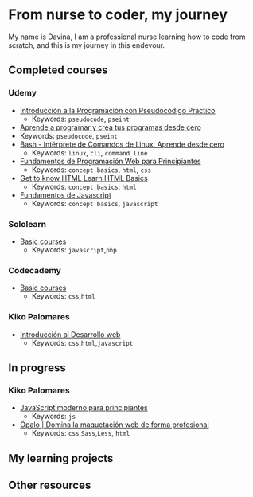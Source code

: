 # From nurse to coder, my journey
My name is Davina, I am a professional nurse learning how to code from scratch, and this is my journey in this endevour.

## Completed courses

### Udemy
- [Introducción a la Programación con Pseudocódigo Práctico](https://www.udemy.com/share/101sH2AkIYdV1SR3w=/)
  - Keywords: `pseudocode`, `pseint`
 - [Aprende a programar y crea tus programas desde cero ](https://www.udemy.com/share/101BOUAkIYdV1SR3w=/)
  - Keywords: `pseudocode`, `pseint`
- [Bash - Intérprete de Comandos de Linux. Aprende desde cero](https://www.udemy.com/share/101w66AkIYdV1SR3w=/)
  - Keywords: `linux`, `cli`, `command line`
- [Fundamentos de Programación Web para Principiantes](https://www.udemy.com/share/101D7yAkIYdV1SR3w=/)
  - Keywords: `concept basics`, `html`, `css`
- [Get to know HTML Learn HTML Basics](https://www.udemy.com/share/101t0MAkIYdV1SR3w=/)
  - Keywords: `concept basics`, `html`
- [Fundamentos de Javascript](https://www.udemy.com/share/101Ot1AkIYdV1SR3w=/)
  - Keywords: `concept basics`, `javascript`

### Sololearn
- [Basic courses](https://www.sololearn.com/Profile/19528812)
  - Keywords: `javascript`,`php`

### Codecademy
- [Basic courses](https://www.codecademy.com/profiles/D4v1n4)
  - Keywords: `css`,`html`

### Kiko Palomares
- [Introducción al Desarrollo web](https://academy.kikopalomares.com/p/introduccion-al-desarrollo-web)
  - Keywords: `css`,`html`,`javascript`


## In progress

### Kiko Palomares
- [JavaScript moderno para principiantes](https://academy.kikopalomares.com/courses/enrolled/1025297)
  - Keywords: `js`
- [Ópalo | Domina la maquetación web de forma profesional](https://academy.kikopalomares.com/p/opalo)
  - Keywords: `css`,`Sass`,`Less`, `html`




## My learning projects

## Other resources

